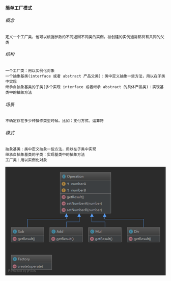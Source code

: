 #### 简单工厂模式

###### 概念
    定义一个工厂类，他可以根据参数的不同返回不同类的实例，被创建的实例通常都具有共同的父类
    
###### 结构
    一个工厂类：用以实例化对象
    一个抽象基类(interface 或者 abstract 产品父类)：类中定义抽象一些方法，用以在子类中实现
    继承自抽象基类的子类(多个实现 interface 或者继承 abstract 的具体产品类)：实现基类中的抽象方法
    
###### 场景
    不确定存在多少种操作类型时候。比如：支付方式、运算符
 
 ###### 模式
    抽象基类：类中定义抽象一些方法，用以在子类中实现
    继承自抽象基类的子类：实现基类中的抽象方法
    工厂类：用以实例化对象

![uml](../Img/SimpleFactory.png)
